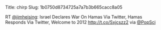 Title: chirp
Slug: 1b0750d8734725a7a7b3b665cacc8a05

RT <a href="http://twitter.com/jimheising">@jimheising</a>: Israel Declares War On Hamas Via Twitter, Hamas Responds Via Twitter, Welcome to 2012 <a href="http://t.co/Sxjcszz2">http://t.co/Sxjcszz2</a> via <a href="http://twitter.com/PopSci">@PopSci</a>
